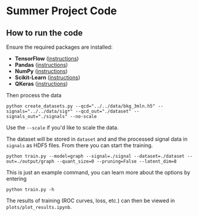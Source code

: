 # Summer Project Code


## How to run the code

Ensure the required packages are installed:

* **TensorFlow** ([instructions](https://www.tensorflow.org/install/))
* **Pandas** ([instructions](http://pandas.pydata.org/pandas-docs/stable/install.html))
* **NumPy** ([instructions](https://docs.scipy.org/doc/numpy/user/install.html))
* **Scikit-Learn** ([instructions](https://scikit-learn.org/stable/install.html))
* **QKeras** ([instructions](https://github.com/google/qkerasl))

Then process the data

```
python create_datasets.py --qcd="../../data/bkg_3mln.h5" --signals="../../data/sig*" --qcd_out="./dataset" --signals_out="./signals" --no-scale
```

Use the `--scale` if you'd like to scale the data.

The dataset will be stored in `dataset` and and the processed signal data in `signals` as HDF5 files. From there you can start the training.

```
python train.py --model=graph --signal=./signal --dataset=./dataset --out=./output/graph --quant_size=0 --pruning=False --latent_dim=8
```

This is just an example command, you can learn more about the options by entering

```
python train.py -h
```

The results of training (ROC curves, loss, etc.) can then be viewed in `plots/plot_results.ipynb`.